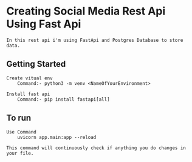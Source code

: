 # Creating Social Media Rest Api Using Fast Api

    In this rest api i'm using FastApi and Postgres Database to store data.

## Getting Started

    Create vitual env
        Command:- python3 -m venv <NameOfYourEnvironment>

    Install fast api
        Command:- pip install fastapi[all]

## To run

    Use Command
        uvicorn app.main:app --reload

    This command will continuously check if anything you do changes in your file.
